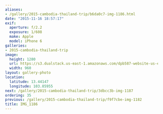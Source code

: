```yaml
---
aliases:
- /gallery/2015-cambodia-thailand-trip/b6da0c7-img-1186.html
date: "2015-11-16 18:57:17"
exif:
  aperture: f/2.2
  exposure: 1/608
  make: Apple
  model: iPhone 6
galleries:
- 2015-cambodia-thailand-trip
image:
  height: 1280
  url: https://s3.dualstack.us-east-1.amazonaws.com/dpb587-website-us-east-1/asset/gallery/2015-cambodia-thailand-trip/b6da0c7-img-1186~1280.jpg
  width: 960
layout: gallery-photo
location:
  latitude: 13.44147
  longitude: 103.85955
next: /gallery/2015-cambodia-thailand-trip/3dbcc3b-img-1187
ordering: 35
previous: /gallery/2015-cambodia-thailand-trip/f9f7cbe-img-1182
title: IMG_1186
---
```

